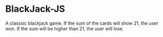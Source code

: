 # BlackJack-JS

A classsic blackjack game. If the sum of the cards will show 21, the user won. If the sum will be higher than 21, the user will lose.
